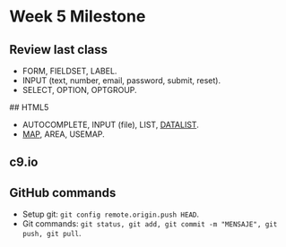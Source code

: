 Week 5 Milestone
==========

## Review last class

* FORM, FIELDSET, LABEL.
* INPUT (text, number, email, password, submit, reset).
* SELECT, OPTION, OPTGROUP.

## HTML5

* AUTOCOMPLETE, INPUT (file), LIST, [DATALIST](https://developer.mozilla.org/en-US/docs/Web/HTML/Element/datalist).
* [MAP](https://developer.mozilla.org/en-US/docs/Web/HTML/Element/map), AREA, USEMAP.

## c9.io

## GitHub commands

* Setup git: `git config remote.origin.push HEAD`.
* Git commands: `git status, git add, git commit -m "MENSAJE", git push, git pull`.